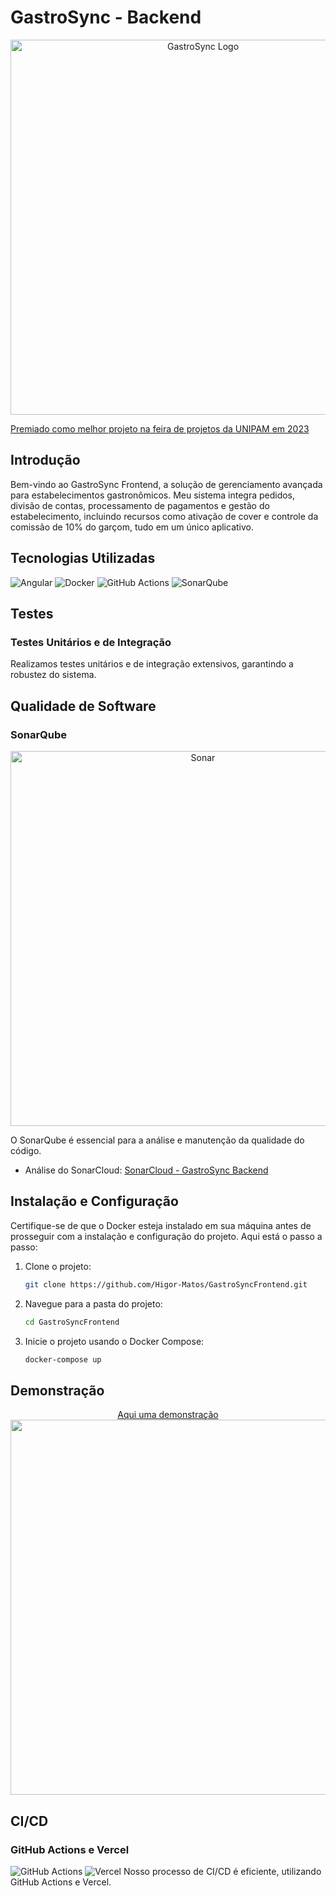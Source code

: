# GastroSync - Backend

<p align="center">
  <img src="https://i.imgur.com/9bopGVU.png" alt="GastroSync Logo" width="600">
</p>

[Premiado como melhor projeto na feira de projetos da UNIPAM em 2023](https://youtu.be/3Smsd7WIpfQ)

## Introdução

Bem-vindo ao GastroSync Frontend, a solução de gerenciamento avançada para estabelecimentos gastronômicos. Meu sistema integra pedidos, divisão de contas, processamento de pagamentos e gestão do estabelecimento, incluindo recursos como ativação de cover e controle da comissão de 10% do garçom, tudo em um único aplicativo.

## Tecnologias Utilizadas

![Angular](https://img.shields.io/badge/Angular-DD0031?style=for-the-badge&logo=angular&logoColor=white) 
![Docker](https://img.shields.io/badge/Docker-2CA5E0?style=for-the-badge&logo=docker&logoColor=white) 
![GitHub Actions](https://img.shields.io/badge/github-2088FF?style=for-the-badge&logo=github-actions&logoColor=white) 
![SonarQube](https://img.shields.io/badge/sonarqube-4E9BCD?style=for-the-badge&logo=sonarqube&logoColor=white) 

## Testes

### Testes Unitários e de Integração
Realizamos testes unitários e de integração extensivos, garantindo a robustez do sistema.

## Qualidade de Software

### SonarQube
<p align="center">
<img src="https://i.imgur.com/SOK1zVq.png" alt="Sonar" width="600">
</p>

O SonarQube é essencial para a análise e manutenção da qualidade do código.

- Análise do SonarCloud: [SonarCloud - GastroSync Backend](https://sonarcloud.io/project/overview?id=Higor-Matos_GastroSyncFrontEnd)


## Instalação e Configuração

Certifique-se de que o Docker esteja instalado em sua máquina antes de prosseguir com a instalação e configuração do projeto. Aqui está o passo a passo:

1. Clone o projeto:
   ```bash
   git clone https://github.com/Higor-Matos/GastroSyncFrontend.git

2. Navegue para a pasta do projeto:
   ```bash
   cd GastroSyncFrontend

3. Inicie o projeto usando o Docker Compose:
   ```bash
   docker-compose up

## Demonstração

<p align="center">
  <a href="https://media0.giphy.com/media/v1.Y2lkPTc5MGI3NjExOHdoMmU0YzFzMnFvanRra243ZXd3am9iMHAybXR4dDR2dTQ2b2FndCZlcD12MV9pbnRlcm5hbF9naWZfYnlfaWQmY3Q9Zw/dwfpfuYu6wnQRrZni6/giphy.gif">Aqui uma demonstração</a>
  <br>
  <img src="https://media0.giphy.com/media/v1.Y2lkPTc5MGI3NjExOHdoMmU0YzFzMnFvanRra243ZXd3am9iMHAybXR4dDR2dTQ2b2FndCZlcD12MV9pbnRlcm5hbF9naWZfYnlfaWQmY3Q9Zw/dwfpfuYu6wnQRrZni6/giphy.gif" width="600">
</p>


## CI/CD

### GitHub Actions e Vercel
![GitHub Actions](https://i.imgur.com/U8z54yK.png) ![Vercel](https://i.imgur.com/H4pBikz.png)
Nosso processo de CI/CD é eficiente, utilizando GitHub Actions e Vercel.
